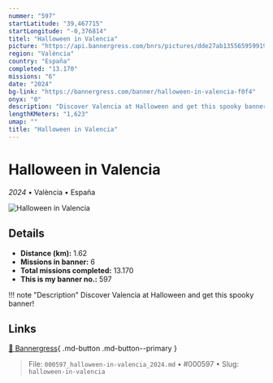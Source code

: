 ```yaml
---
nummer: "597"
startLatitude: "39,467715"
startLongitude: "-0,376814"
titel: "Halloween in Valencia"
picture: "https://api.bannergress.com/bnrs/pictures/dde27ab1355659599191184a174d41f8"
region: "València"
country: "España"
completed: "13.170"
missions: "6"
date: "2024"
bg-link: "https://bannergress.com/banner/halloween-in-valencia-f0f4"
onyx: "0"
description: "Discover Valencia at Halloween and get this spooky banner!"
lengthKMeters: "1,623"
umap: ""
title: "Halloween in Valencia"
---
```

# Halloween in Valencia

*2024* • València • España

![Halloween in Valencia](https://api.bannergress.com/bnrs/pictures/dde27ab1355659599191184a174d41f8)

## Details
- **Distance (km):** 1.62
- **Missions in banner:** 6
- **Total missions completed:** 13.170
- **This is my banner no.:** 597


!!! note "Description"
    Discover Valencia at Halloween and get this spooky banner!



## Links
[🔗 Bannergress](https://bannergress.com/banner/halloween-in-valencia-f0f4){ .md-button .md-button--primary }



> File: `000597_halloween-in-valencia_2024.md` • #000597 • Slug: `halloween-in-valencia`
